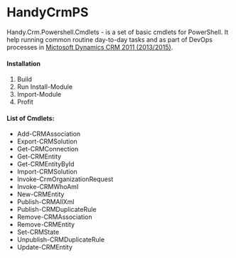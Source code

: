 # HandyCrmPS
Handy.Crm.Powershell.Cmdlets - is a set of basic cmdlets for PowerShell. It help running common routine day-to-day tasks and as part of DevOps processes in [Mictosoft Dynamics CRM 2011 (2013/2015)](https://www.microsoft.com/dynamics/).

#### Installation
1. Build
2. Run Install-Module
3. Import-Module
4. Profit

#### List of Cmdlets:
* Add-CRMAssociation
* Export-CRMSolution
* Get-CRMConnection
* Get-CRMEntity
* Get-CRMEntityById
* Import-CRMSolution
* Invoke-CrmOrganizationRequest
* Invoke-CRMWhoAmI
* New-CRMEntity
* Publish-CRMAllXml
* Publish-CRMDuplicateRule
* Remove-CRMAssociation
* Remove-CRMEntity
* Set-CRMState
* Unpublish-CRMDuplicateRule
* Update-CRMEntity
